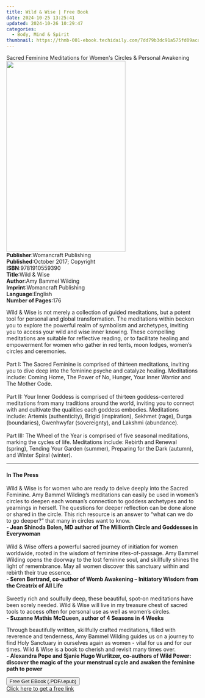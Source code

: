```yaml
---
title: Wild & Wise | Free Book
date: 2024-10-25 13:25:41
updated: 2024-10-26 10:29:47
categories:
  - Body, Mind & Spirit
thumbnail: https://thmb-001-ebook.techidaily.com/7dd79b3dc91a575fd09aca88ff07218cd10a05f84ed0604a49cb69d88e58067c.jpg
---
```

<main id="book-container">
  <div class="flex flex-col">
    <div class="book-brief flex-1 py-6 px-4 sm:p-6 md:py-10 md:px-8">
      <!-- brief-->
      <div class="book-brief-main">
        Sacred Feminine Meditations for Women's Circles & Personal Awakening
      </div>
    </div>
    <div
      class="book-meta-info flex-1 grid gap-4 col-start-1 col-end-3 row-start-1 sm:mb-6 sm:grid-cols-4 lg:gap-6 lg:col-start-2 lg:row-end-6 lg:row-span-6 lg:mb-0"
    >
      <div
        class="book-meta-info-left place-content-center mt-4 p-4 text-sm leading-6 col-start-2 col-span-2 dark:text-slate-400"
      >
        <img
          class="w-full h-500 object-cover rounded-lg sm:h-255 sm:col-span-2 lg:col-span-full"
          src="https://img-001-ebook.techidaily.com/9a440438a2c17d279298a580e1586521ac237b368aac36479fb847b79a476c4d.jpg"
          alt=""
          width="312"
          height="500"
        />
      </div>
      <div
        class="book-meta-info-right mt-2 col-start-1 row-start-2 col-span-3 self-center"
      >
        <!-- meta data  -->
        <div class="flex flex-col px-4 md:px-8">
          <div class="flex-1">
            <strong>Publisher</strong>:<span class="px-2"
              >Womancraft Publishing</span
            >
          </div>
          <div class="flex-1">
            <strong>Published</strong>:<span class="px-2"
              >October 2017; Copyright</span
            >
          </div>
          <div class="flex-1">
            <strong>ISBN</strong>:<span class="px-2">9781910559390</span>
          </div>
          <div class="flex-1">
            <strong>Title</strong>:<span class="px-2">Wild &amp; Wise</span>
          </div>
          <div class="flex-1">
            <strong>Author</strong>:<span class="px-2">Amy Bammel Wilding</span>
          </div>
          <div class="flex-1">
            <strong>Imprint</strong>:<span class="px-2"
              >Womancraft Publishing</span
            >
          </div>
          <div class="flex-1">
            <strong>Language</strong>:<span class="px-2">English</span>
          </div>
          <div class="flex-1">
            <strong>Number of Pages</strong>:<span class="px-2">176</span>
          </div>
        </div>
      </div>
    </div>
    <div class="book-description flex-1 py-6 px-4 sm:p-6 md:py-10 md:px-8">
      <div class="book-description-main">
        <div accordion-content="" id="description">
          <p>
            Wild &amp; Wise is not merely a collection of guided meditations,
            but a potent tool for personal and global transformation. The
            meditations within beckon you to explore the powerful realm of
            symbolism and archetypes, inviting you to access your wild and wise
            inner knowing. These compelling meditations are suitable for
            reflective reading, or to facilitate healing and empowerment for
            women who gather in red tents, moon lodges, women’s circles and
            ceremonies.<br /><br />Part I: The Sacred Feminine is comprised of
            thirteen meditations, inviting you to dive deep into the feminine
            psyche and catalyze healing. Meditations include: Coming Home, The
            Power of No, Hunger, Your Inner Warrior and The Mother Code.<br /><br />Part
            II: Your Inner Goddess is comprised of thirteen goddess-centered
            meditations from many traditions around the world, inviting you to
            connect with and cultivate the qualities each goddess embodies.
            Meditations include: Artemis (authenticity), Brigid (inspiration),
            Sekhmet (rage), Durga (boundaries), Gwenhwyfar (sovereignty), and
            Lakshmi (abundance).<br /><br />Part III: The Wheel of the Year is
            comprised of five seasonal meditations, marking the cycles of life.
            Meditations include: Rebirth and Renewal (spring), Tending Your
            Garden (summer), Preparing for the Dark (autumn), and Winter Spiral
            (winter).
          </p>
        </div>
        <div class="accordion-fader"></div>
      </div>
    </div>
    <div class="book-excerpts flex-1 py-6 px-4 sm:p-6 md:py-10 md:px-8">
      <!-- excerpts-->
      <div class="book-excerpts-main">
        <hr />
        <h4 class="placeholder placeholder-heading">
          <span>In The Press</span>
        </h4>
        <p></p>
        <p>
          Wild &amp; Wise is for women who are ready to delve deeply into the
          Sacred Feminine. Amy Bammel Wilding’s meditations can easily be used
          in women’s circles to deepen each woman’s connection to goddess
          archetypes and to yearnings in herself. The questions for deeper
          reflection can be done alone or shared in the circle. This rich
          resource is an answer to “what can we do to go deeper?” that many in
          circles want to know.<br /><strong
            >- Jean Shinoda Bolen, MD author of The Millionth Circle and
            Goddesses in Everywoman</strong
          ><br /><br />Wild &amp; Wise offers a powerful sacred journey of
          initiation for women worldwide, rooted in the wisdom of feminine
          rites-of-passage. Amy Bammel Wilding opens the doorway to the lost
          feminine soul, and skillfully shines the light of remembrance. May all
          women discover this sanctuary within and rebirth their true
          essence.<br /><strong>- Seren Bertrand, co-author of</strong
          ><strong>
            Womb Awakening – Initiatory Wisdom from the Creatrix of All
            Life</strong
          ><br /><br />Sweetly rich and soulfully deep, these beautiful, spot-on
          meditations have been sorely needed. Wild &amp; Wise will live in my
          treasure chest of sacred tools to access often for personal use as
          well as women’s circles.<br /><strong
            >- Suzanne Mathis McQueen, author of </strong
          ><strong>4 Seasons in 4 Weeks</strong>
        </p>
        <p>
          Through beautifully written, skillfully crafted meditations, filled
          with reverence and tenderness, Amy Bammel Wilding guides us on a
          journey to find Holy Sanctuary in ourselves again as women - vital for
          us and for our times. Wild &amp; Wise is a book to cherish and revisit
          many times over.<br /><strong>- </strong
          ><strong
            >Alexandra Pope and Sjanie Hugo Wurlitzer, co-authors of Wild Power:
            discover the magic of the your menstrual cycle and awaken the
            feminine path to power</strong
          >
        </p>
        <p></p>
      </div>
    </div>
    <div
      class="book-about-author flex-1 py-6 px-4 sm:p-6 md:py-10 md:px-8"
    ></div>
    <div class="book-free-get flex-1 py-6 px-4 sm:p-6 md:py-10 md:px-8">
      <button
        id="btn-free-get"
        class="bg-blue-500 hover:bg-blue-700 text-white font-bold py-2 px-4 rounded"
      >
        Free Get EBook (.PDF/.epub)
      </button>
      <div id="countdown-display" class="px-2 text-lg mt-2"></div>
      <a
        id="free-link"
        class="hidden bg-blue-500 hover:bg-blue-700 text-white font-bold py-2 px-4 rounded"
        href="https://www.ebooks.com/en-us/book/209853888/wild-wise/amy-bammel-wilding/"
        target="_blank"
        >Click here to get a free link</a
      >
    </div>
    <script>
      let countdownTime = 0;
      let countdownInterval = null;
      document
        .getElementById('btn-free-get')
        .addEventListener('click', startCountdown);
      function startCountdown() {
        countdownTime = new Date().getTime() + 60000 * 3;
        countdownInterval = setInterval(updateCountdown, 1000);
        document.getElementById('btn-free-get').disabled = true;
        document
          .getElementById('btn-free-get')
          .classList.add('bg-gray-500', 'cursor-not-allowed');
      }
      function updateCountdown() {
        let currentTime = new Date().getTime();
        let timeLeft = countdownTime - currentTime;
        let secondsLeft = Math.floor(timeLeft / 1000);
        document.getElementById('countdown-display').innerHTML =
          `Remaining time: ${secondsLeft} seconds.`;
        if (secondsLeft <= 0) {
          clearInterval(countdownInterval);
          document.getElementById('btn-free-get').classList.add('hidden');
          document.getElementById('free-link').classList.remove('hidden');
          document.getElementById('countdown-display').innerHTML = '';
        }
      }
    </script>
  </div>
</main>
